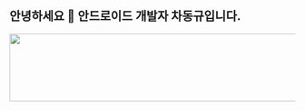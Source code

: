 ## 안녕하세요 👋 안드로이드 개발자 차동규입니다. 


<a href="https://github.com/devxb/gitanimals">
  <img
    src="https://render.gitanimals.org/lines/lnlp0"
    width="600"
    height="120"
  />
</a>
  
<!--
**lnlp0/lnlp0** is a ✨ _special_ ✨ repository because its `README.md` (this file) appears on your GitHub profile.

Here are some ideas to get you started:

- 🔭 I’m currently working on ...
- 🌱 I’m currently learning ...
- 👯 I’m looking to collaborate on ...
- 🤔 I’m looking for help with ...
- 💬 Ask me about ...
- 📫 How to reach me: ...
- 😄 Pronouns: ...
- ⚡ Fun fact: ...
-->
